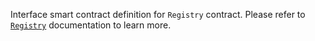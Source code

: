 
Interface smart contract definition for `Registry` contract. Please refer to [`Registry`](../Registry.md) documentation to learn more.